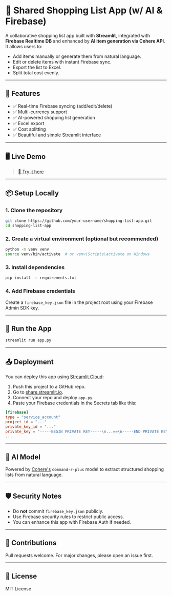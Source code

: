 # 🛒 Shared Shopping List App (w/ AI & Firebase)

A collaborative shopping list app built with **Streamlit**, integrated with **Firebase Realtime DB** and enhanced by **AI item generation via Cohere API**. It allows users to:
- Add items manually or generate them from natural language.
- Edit or delete items with instant Firebase sync.
- Export the list to Excel.
- Split total cost evenly.

---

## 🔧 Features

- ✅ Real-time Firebase syncing (add/edit/delete)
- ✅ Multi-currency support
- ✅ AI-powered shopping list generation
- ✅ Excel export
- ✅ Cost splitting
- ✅ Beautiful and simple Streamlit interface

---

## 🖥️ Live Demo

> [🚀 Try it here](https://share.streamlit.io/your-username/shopping-list-app)

---

## 📦 Setup Locally

### 1. Clone the repository

```bash
git clone https://github.com/your-username/shopping-list-app.git
cd shopping-list-app
```

### 2. Create a virtual environment (optional but recommended)

```bash
python -m venv venv
source venv/bin/activate  # or venv\Scripts\activate on Windows
```

### 3. Install dependencies

```bash
pip install -r requirements.txt
```

### 4. Add Firebase credentials

Create a `firebase_key.json` file in the project root using your Firebase Admin SDK key.

---

## 🚀 Run the App

```bash
streamlit run app.py
```

---

## 📤 Deployment

You can deploy this app using [Streamlit Cloud](https://streamlit.io/cloud):

1. Push this project to a GitHub repo.
2. Go to [share.streamlit.io](https://share.streamlit.io).
3. Connect your repo and deploy `app.py`.
4. Paste your Firebase credentials in the Secrets tab like this:

```toml
[firebase]
type = "service_account"
project_id = "..."
private_key_id = "..."
private_key = "-----BEGIN PRIVATE KEY-----\n...==\n-----END PRIVATE KEY-----\n"
...
```

---

## 🤖 AI Model

Powered by [Cohere's](https://cohere.com) `command-r-plus` model to extract structured shopping lists from natural language.

---

## 🛡️ Security Notes

- Do **not** commit `firebase_key.json` publicly.
- Use Firebase security rules to restrict public access.
- You can enhance this app with Firebase Auth if needed.

---

## 🙌 Contributions

Pull requests welcome. For major changes, please open an issue first.

---

## 📜 License

MIT License